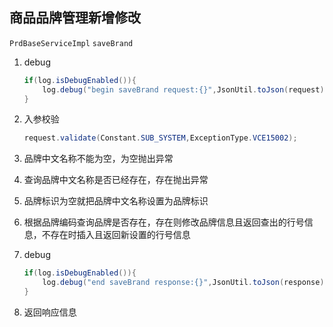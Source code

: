 ## 商品品牌管理新增修改

`PrdBaseServiceImpl`  `saveBrand`

1. debug

   ```java
   if(log.isDebugEnabled()){
       log.debug("begin saveBrand request:{}",JsonUtil.toJson(request));
   }
   ```

2. 入参校验

   ```java
   request.validate(Constant.SUB_SYSTEM,ExceptionType.VCE15002);
   ```

3. 品牌中文名称不能为空，为空抛出异常

4. 查询品牌中文名称是否已经存在，存在抛出异常

5. 品牌标识为空就把品牌中文名称设置为品牌标识

6. 根据品牌编码查询品牌是否存在，存在则修改品牌信息且返回查出的行号信息，不存在时插入且返回新设置的行号信息

7. debug

   ```java
   if(log.isDebugEnabled()){
       log.debug("end saveBrand response:{}",JsonUtil.toJson(response));
   }
   ```

8. 返回响应信息

